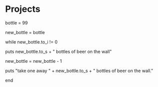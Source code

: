 # Projects
bottle = 99

new_bottle = bottle

  while new_bottle.to_i != 0

  puts new_bottle.to_s + " bottles of beer on the wall"
  
  new_bottle = new_bottle - 1
  
  puts "take one away " + new_bottle.to_s + " bottles of beer on the wall."

end
